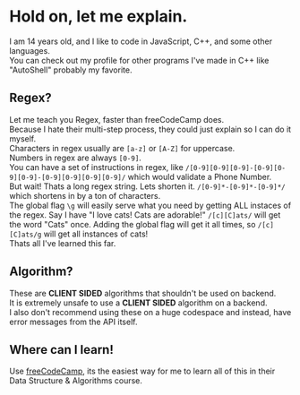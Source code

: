 # Hold on, let me explain.
I am 14 years old, and I like to code in JavaScript, C++, and some other languages.<br>You can check out my profile for other programs I've made in C++ like "AutoShell" probably my favorite.
## Regex?
Let me teach you Regex, faster than freeCodeCamp does.<br>Because I hate their multi-step process, they could just explain so I can do it myself.<br>
Characters in regex usually are `[a-z]` or `[A-Z]` for uppercase.<br>Numbers in regex are always `[0-9]`.<br>You can have a set of instructions in regex, like `/[0-9][0-9][0-9]-[0-9][0-9][0-9]-[0-9][0-9][0-9][0-9]/` which would validate a Phone Number.<br>But wait! Thats a long regex string. Lets shorten it. `/[0-9]*-[0-9]*-[0-9]*/` which shortens in by a ton of characters.<br>The global flag `\g` will easily serve what you need by getting ALL instaces of the regex. Say I have "I love cats! Cats are adorable!" `/[c][C]ats/` will get the word "Cats" once. Adding the global flag will get it all times, so `/[c][C]ats/g` will get all instances of cats!<br>Thats all I've learned this far.
## Algorithm?
These are **CLIENT SIDED** algorithms that shouldn't be used on backend.<br>It is extremely unsafe to use a **CLIENT SIDED** algorithm on a backend.<br>I also don't recommend using these on a huge codespace and instead, have error messages from the API itself.
## Where can I learn!
Use [freeCodeCamp](https://freeCodeCamp.org/), its the easiest way for me to learn all of this in their Data Structure & Algorithms course.
